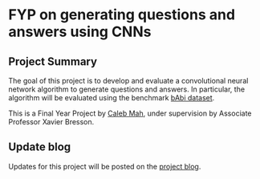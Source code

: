 # FYP on generating questions and answers using CNNs

## Project Summary

The goal of this project is to develop and evaluate a convolutional neural network algorithm to generate questions and answers. In particular, the algorithm will be evaluated using the benchmark [bAbi dataset](https://research.fb.com/downloads/babi/).

This is a Final Year Project by [Caleb Mah](https://www.linkedin.com/in/caleb-mah/), under supervision by Associate Professor Xavier Bresson.

## Update blog

Updates for this project will be posted on the [project blog](https://calebmah.github.io/fyp-questions-and-answers/).
